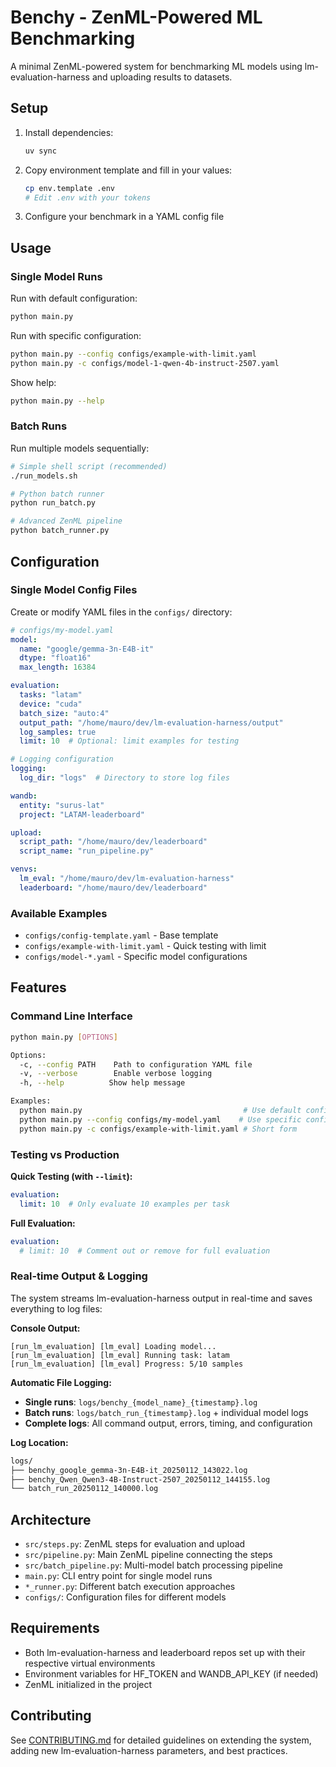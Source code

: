 # Benchy - ZenML-Powered ML Benchmarking

A minimal ZenML-powered system for benchmarking ML models using lm-evaluation-harness and uploading results to datasets.

## Setup

1. Install dependencies:
   ```bash
   uv sync
   ```

2. Copy environment template and fill in your values:
   ```bash
   cp env.template .env
   # Edit .env with your tokens
   ```

3. Configure your benchmark in a YAML config file

## Usage

### Single Model Runs

Run with default configuration:
```bash
python main.py
```

Run with specific configuration:
```bash
python main.py --config configs/example-with-limit.yaml
python main.py -c configs/model-1-qwen-4b-instruct-2507.yaml
```

Show help:
```bash
python main.py --help
```

### Batch Runs

Run multiple models sequentially:
```bash
# Simple shell script (recommended)
./run_models.sh

# Python batch runner
python run_batch.py

# Advanced ZenML pipeline
python batch_runner.py
```

## Configuration

### Single Model Config Files

Create or modify YAML files in the `configs/` directory:

```yaml
# configs/my-model.yaml
model:
  name: "google/gemma-3n-E4B-it"
  dtype: "float16" 
  max_length: 16384

evaluation:
  tasks: "latam"
  device: "cuda"
  batch_size: "auto:4"
  output_path: "/home/mauro/dev/lm-evaluation-harness/output"
  log_samples: true
  limit: 10  # Optional: limit examples for testing

# Logging configuration
logging:
  log_dir: "logs"  # Directory to store log files

wandb:
  entity: "surus-lat"
  project: "LATAM-leaderboard"

upload:
  script_path: "/home/mauro/dev/leaderboard"
  script_name: "run_pipeline.py"

venvs:
  lm_eval: "/home/mauro/dev/lm-evaluation-harness"
  leaderboard: "/home/mauro/dev/leaderboard"
```

### Available Examples

- `configs/config-template.yaml` - Base template
- `configs/example-with-limit.yaml` - Quick testing with limit
- `configs/model-*.yaml` - Specific model configurations

## Features

### Command Line Interface

```bash
python main.py [OPTIONS]

Options:
  -c, --config PATH    Path to configuration YAML file
  -v, --verbose        Enable verbose logging  
  -h, --help          Show help message

Examples:
  python main.py                                    # Use default config.yaml
  python main.py --config configs/my-model.yaml    # Use specific config
  python main.py -c configs/example-with-limit.yaml # Short form
```

### Testing vs Production

**Quick Testing (with `--limit`):**
```yaml
evaluation:
  limit: 10  # Only evaluate 10 examples per task
```

**Full Evaluation:**
```yaml
evaluation:
  # limit: 10  # Comment out or remove for full evaluation
```

### Real-time Output & Logging

The system streams lm-evaluation-harness output in real-time and saves everything to log files:

**Console Output:**
```
[run_lm_evaluation] [lm_eval] Loading model...
[run_lm_evaluation] [lm_eval] Running task: latam
[run_lm_evaluation] [lm_eval] Progress: 5/10 samples
```

**Automatic File Logging:**
- **Single runs**: `logs/benchy_{model_name}_{timestamp}.log`
- **Batch runs**: `logs/batch_run_{timestamp}.log` + individual model logs
- **Complete logs**: All command output, errors, timing, and configuration

**Log Location:**
```bash
logs/
├── benchy_google_gemma-3n-E4B-it_20250112_143022.log
├── benchy_Qwen_Qwen3-4B-Instruct-2507_20250112_144155.log
└── batch_run_20250112_140000.log
```

## Architecture

- `src/steps.py`: ZenML steps for evaluation and upload
- `src/pipeline.py`: Main ZenML pipeline connecting the steps
- `src/batch_pipeline.py`: Multi-model batch processing pipeline
- `main.py`: CLI entry point for single model runs
- `*_runner.py`: Different batch execution approaches
- `configs/`: Configuration files for different models

## Requirements

- Both lm-evaluation-harness and leaderboard repos set up with their respective virtual environments
- Environment variables for HF_TOKEN and WANDB_API_KEY (if needed)
- ZenML initialized in the project

## Contributing

See [CONTRIBUTING.md](CONTRIBUTING.md) for detailed guidelines on extending the system, adding new lm-evaluation-harness parameters, and best practices.